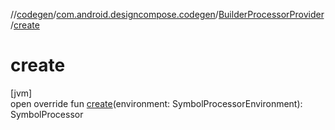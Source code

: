 //[codegen](../../../index.md)/[com.android.designcompose.codegen](../index.md)/[BuilderProcessorProvider](index.md)/[create](create.md)

# create

[jvm]\
open override fun [create](create.md)(environment: SymbolProcessorEnvironment): SymbolProcessor
